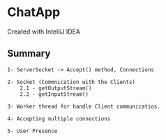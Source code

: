 # ChatApp 

Created with IntelliJ IDEA

## Summary

    1- ServerSocket -> Accept() method, Connections
    
    2- Socket (Commnication with the Clients)
        2.1 - getOutputStream()
        2.2 - getInputStream() 
        
    3- Worker thread for handle Client communicatios.
    
    4- Accepting multiple connections
    
    5- User Presence
    